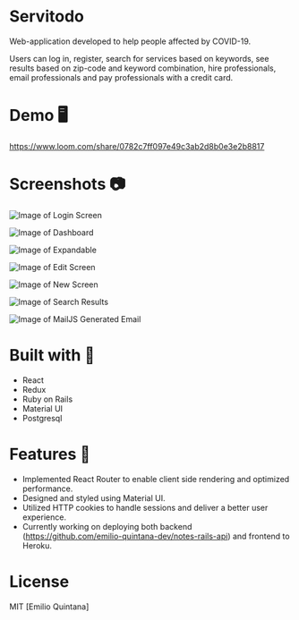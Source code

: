 # Servitodo

Web-application developed to help people affected by COVID-19. 

Users can log in, register, search for services based on keywords, see results based on zip-code and keyword combination, hire professionals, email professionals and pay professionals with a credit card.

# Demo 🖥️

https://www.loom.com/share/0782c7ff097e49c3ab2d8b0e3e2b8817

# Screenshots 📷

![Image of Login Screen](https://github.com/emilio-quintana-dev/servitodo-client/blob/master/screenshots/login.png)

![Image of Dashboard](https://github.com/emilio-quintana-dev/servitodo-client/blob/master/screenshots/search.png)

![Image of Expandable](https://github.com/emilio-quintana-dev/servitodo-client/blob/master/screenshots/results.png)

![Image of Edit Screen](https://github.com/emilio-quintana-dev/servitodo-client/blob/master/screenshots/profile.png)

![Image of New Screen](https://github.com/emilio-quintana-dev/servitodo-client/blob/master/screenshots/jobs.png)

![Image of Search Results](https://github.com/emilio-quintana-dev/servitodo-client/blob/master/screenshots/reviews.png)

![Image of MailJS Generated Email](https://github.com/emilio-quintana-dev/servitodo-client/blob/master/screenshots/pay.png)


# Built with 🔧
* React
* Redux
* Ruby on Rails
* Material UI
* Postgresql

# Features 🌟
* Implemented React Router to enable client side rendering and optimized performance.
* Designed and styled using Material UI.
* Utilized HTTP cookies to handle sessions and deliver a better user experience.
* Currently working on deploying both backend (https://github.com/emilio-quintana-dev/notes-rails-api) and frontend to Heroku.

# License 

MIT [Emilio Quintana]

